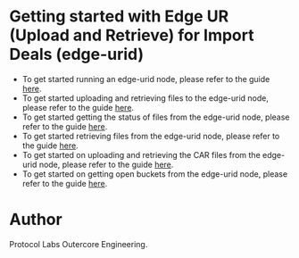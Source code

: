 # Getting started with Edge UR (Upload and Retrieve) for Import Deals (edge-urid)

- To get started running an edge-urid node, please refer to the guide [here](running_node.md).
- To get started uploading and retrieving files to the edge-urid node, please refer to the guide [here](upload_file.md).
- To get started getting the status of files from the edge-urid node, please refer to the guide [here](check_status.md).
- To get started retrieving files from the edge-urid node, please refer to the guide [here](retrieve_gateway.md).
- To get started on uploading and retrieving the CAR files from the edge-urid node, please refer to the guide [here](upload_car_file.md).
- To get started on getting open buckets from the edge-urid node, please refer to the guide [here](get_buckets_collections.md).

# Author
Protocol Labs Outercore Engineering.
